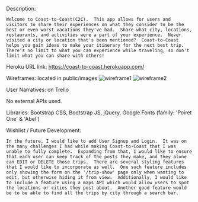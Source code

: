 Description:
	
	Welcome to Coast-to-Coast(C2C).  This app allows for users and visitors to share their experiences on what they consider to be the best or even worst vacations they've had.  Share what city, locations, restaurants, and activities were a part of your experience.  Never visited a city or location that's been mentioned?  Coast-to-Coast helps you gain ideas to make your itinerary for the next best trip.  There's no limit to what you can experience while traveling, so don't limit what you can share with others!



Heroku URL link: https://coast-to-coast.herokuapp.com/



Wireframes: located in public/images
![wireframe1](/images/wireframe1.JPG)
![wireframe2](/images/wireframe2.JPG)



User Narratives: on Trello



No external APIs used.



Libraries: Bootstrap CSS, Bootstrap JS, jQuery, Google Fonts (family: 'Poiret One' & 'Abel')



Wishlist / Future Development:

	In the future, I would like to add User Signup and Login.  It was on the many challenges I had while making Coast-to-Coast that I was unable to fully complete.  Expanding from that, I would like to ensure that each user can keep track of the posts they make, and they alone can EDIT or DELETE those trips.  There are several styling features that I would like to incorporate as well.  One such feature includes only showing the form on the '/trip-show' page only when wanting to edit, but otherwise hiding it from view.  Additionally, I would like to include a feature using a maps API which would allow users to spot the locations or cities they post about.  Another good feature would be to be able to find all the trips by city through a search bar.